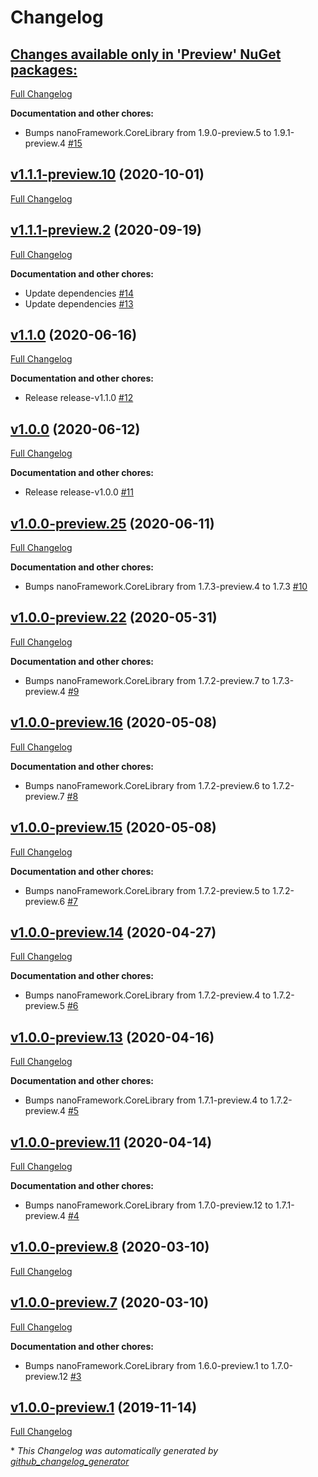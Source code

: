 # Changelog

## [**Changes available only in 'Preview' NuGet packages:**](https://github.com/nanoframework/lib-nanoFramework.System.Text/tree/HEAD)

[Full Changelog](https://github.com/nanoframework/lib-nanoFramework.System.Text/compare/v1.1.1-preview.10...HEAD)

**Documentation and other chores:**

- Bumps nanoFramework.CoreLibrary from 1.9.0-preview.5 to 1.9.1-preview.4 [\#15](https://github.com/nanoframework/lib-nanoFramework.System.Text/pull/15)

## [v1.1.1-preview.10](https://github.com/nanoframework/lib-nanoFramework.System.Text/tree/v1.1.1-preview.10) (2020-10-01)

[Full Changelog](https://github.com/nanoframework/lib-nanoFramework.System.Text/compare/v1.1.1-preview.2...v1.1.1-preview.10)

## [v1.1.1-preview.2](https://github.com/nanoframework/lib-nanoFramework.System.Text/tree/v1.1.1-preview.2) (2020-09-19)

[Full Changelog](https://github.com/nanoframework/lib-nanoFramework.System.Text/compare/v1.1.0...v1.1.1-preview.2)

**Documentation and other chores:**

- Update dependencies [\#14](https://github.com/nanoframework/lib-nanoFramework.System.Text/pull/14)
- Update dependencies [\#13](https://github.com/nanoframework/lib-nanoFramework.System.Text/pull/13)

## [v1.1.0](https://github.com/nanoframework/lib-nanoFramework.System.Text/tree/v1.1.0) (2020-06-16)

[Full Changelog](https://github.com/nanoframework/lib-nanoFramework.System.Text/compare/v1.0.0...v1.1.0)

**Documentation and other chores:**

- Release release-v1.1.0 [\#12](https://github.com/nanoframework/lib-nanoFramework.System.Text/pull/12)

## [v1.0.0](https://github.com/nanoframework/lib-nanoFramework.System.Text/tree/v1.0.0) (2020-06-12)

[Full Changelog](https://github.com/nanoframework/lib-nanoFramework.System.Text/compare/v1.0.0-preview.25...v1.0.0)

**Documentation and other chores:**

- Release release-v1.0.0 [\#11](https://github.com/nanoframework/lib-nanoFramework.System.Text/pull/11)

## [v1.0.0-preview.25](https://github.com/nanoframework/lib-nanoFramework.System.Text/tree/v1.0.0-preview.25) (2020-06-11)

[Full Changelog](https://github.com/nanoframework/lib-nanoFramework.System.Text/compare/v1.0.0-preview.22...v1.0.0-preview.25)

**Documentation and other chores:**

- Bumps nanoFramework.CoreLibrary from 1.7.3-preview.4 to 1.7.3 [\#10](https://github.com/nanoframework/lib-nanoFramework.System.Text/pull/10)

## [v1.0.0-preview.22](https://github.com/nanoframework/lib-nanoFramework.System.Text/tree/v1.0.0-preview.22) (2020-05-31)

[Full Changelog](https://github.com/nanoframework/lib-nanoFramework.System.Text/compare/v1.0.0-preview.16...v1.0.0-preview.22)

**Documentation and other chores:**

- Bumps nanoFramework.CoreLibrary from 1.7.2-preview.7 to 1.7.3-preview.4 [\#9](https://github.com/nanoframework/lib-nanoFramework.System.Text/pull/9)

## [v1.0.0-preview.16](https://github.com/nanoframework/lib-nanoFramework.System.Text/tree/v1.0.0-preview.16) (2020-05-08)

[Full Changelog](https://github.com/nanoframework/lib-nanoFramework.System.Text/compare/v1.0.0-preview.15...v1.0.0-preview.16)

**Documentation and other chores:**

- Bumps nanoFramework.CoreLibrary from 1.7.2-preview.6 to 1.7.2-preview.7 [\#8](https://github.com/nanoframework/lib-nanoFramework.System.Text/pull/8)

## [v1.0.0-preview.15](https://github.com/nanoframework/lib-nanoFramework.System.Text/tree/v1.0.0-preview.15) (2020-05-08)

[Full Changelog](https://github.com/nanoframework/lib-nanoFramework.System.Text/compare/v1.0.0-preview.14...v1.0.0-preview.15)

**Documentation and other chores:**

- Bumps nanoFramework.CoreLibrary from 1.7.2-preview.5 to 1.7.2-preview.6 [\#7](https://github.com/nanoframework/lib-nanoFramework.System.Text/pull/7)

## [v1.0.0-preview.14](https://github.com/nanoframework/lib-nanoFramework.System.Text/tree/v1.0.0-preview.14) (2020-04-27)

[Full Changelog](https://github.com/nanoframework/lib-nanoFramework.System.Text/compare/v1.0.0-preview.13...v1.0.0-preview.14)

**Documentation and other chores:**

- Bumps nanoFramework.CoreLibrary from 1.7.2-preview.4 to 1.7.2-preview.5 [\#6](https://github.com/nanoframework/lib-nanoFramework.System.Text/pull/6)

## [v1.0.0-preview.13](https://github.com/nanoframework/lib-nanoFramework.System.Text/tree/v1.0.0-preview.13) (2020-04-16)

[Full Changelog](https://github.com/nanoframework/lib-nanoFramework.System.Text/compare/v1.0.0-preview.11...v1.0.0-preview.13)

**Documentation and other chores:**

- Bumps nanoFramework.CoreLibrary from 1.7.1-preview.4 to 1.7.2-preview.4 [\#5](https://github.com/nanoframework/lib-nanoFramework.System.Text/pull/5)

## [v1.0.0-preview.11](https://github.com/nanoframework/lib-nanoFramework.System.Text/tree/v1.0.0-preview.11) (2020-04-14)

[Full Changelog](https://github.com/nanoframework/lib-nanoFramework.System.Text/compare/v1.0.0-preview.8...v1.0.0-preview.11)

**Documentation and other chores:**

- Bumps nanoFramework.CoreLibrary from 1.7.0-preview.12 to 1.7.1-preview.4 [\#4](https://github.com/nanoframework/lib-nanoFramework.System.Text/pull/4)

## [v1.0.0-preview.8](https://github.com/nanoframework/lib-nanoFramework.System.Text/tree/v1.0.0-preview.8) (2020-03-10)

[Full Changelog](https://github.com/nanoframework/lib-nanoFramework.System.Text/compare/v1.0.0-preview.7...v1.0.0-preview.8)

## [v1.0.0-preview.7](https://github.com/nanoframework/lib-nanoFramework.System.Text/tree/v1.0.0-preview.7) (2020-03-10)

[Full Changelog](https://github.com/nanoframework/lib-nanoFramework.System.Text/compare/v1.0.0-preview.1...v1.0.0-preview.7)

**Documentation and other chores:**

- Bumps nanoFramework.CoreLibrary from 1.6.0-preview.1 to 1.7.0-preview.12 [\#3](https://github.com/nanoframework/lib-nanoFramework.System.Text/pull/3)

## [v1.0.0-preview.1](https://github.com/nanoframework/lib-nanoFramework.System.Text/tree/v1.0.0-preview.1) (2019-11-14)

[Full Changelog](https://github.com/nanoframework/lib-nanoFramework.System.Text/compare/c0babc37636fd6509a17c67de79c06299cde628f...v1.0.0-preview.1)



\* *This Changelog was automatically generated by [github_changelog_generator](https://github.com/github-changelog-generator/github-changelog-generator)*
